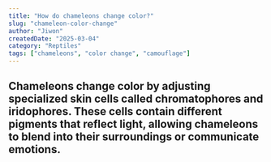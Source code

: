 ```yaml
---
title: "How do chameleons change color?"
slug: "chameleon-color-change"
author: "Jiwon"
createdDate: "2025-03-04"
category: "Reptiles"
tags: ["chameleons", "color change", "camouflage"]
---
```

Chameleons change color by adjusting specialized skin cells called chromatophores and iridophores. These cells contain different pigments that reflect light, allowing chameleons to blend into their surroundings or communicate emotions.
---